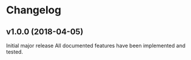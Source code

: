 # Changelog

## v1.0.0 (2018-04-05)

Initial major release
All documented features have been implemented and tested.
